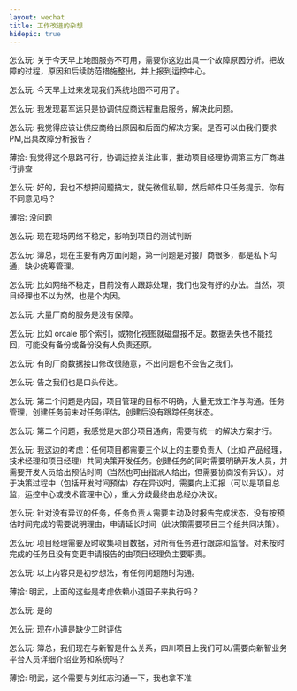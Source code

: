 ```yaml
---
layout: wechat
title: 工作改进的杂想
hidepic: true
---
```





怎么玩:
关于今天早上地图服务不可用，需要你这边出具一个故障原因分析。把故障的过程，原因和后续防范措施整出，并上报到运控中心。

怎么玩:
今天早上过来发现我们系统地图不可用了。

怎么玩:
我发现葛军远只是协调供应商远程重启服务，解决此问题。

怎么玩:
我觉得应该让供应商给出原因和后面的解决方案。是否可以由我们要求PM,出具故障分析报告？

薄拾:
我觉得这个思路可行，协调运控关注此事，推动项目经理协调第三方厂商进行排查

怎么玩:
好的，我也不想把问题搞大，就先微信私聊，然后邮件只任务提示。你有不同意见吗？

薄拾:
没问题

怎么玩:
现在现场网络不稳定，影响到项目的测试判断 

怎么玩:
簿总，现在主要有两方面问题，第一问题是对接厂商很多，都是私下沟通，缺少统筹管理。

怎么玩:
比如网络不稳定，目前没有人跟踪处理，我们也没有好的办法。当然，项目经理也不以为然，也是个内因。

怎么玩:
大量厂商的服务是没有保障。

怎么玩:
比如 orcale 那个索引，或物化视图就磁盘报不足。数据丢失也不能找回，可能没有备份或备份没有人负责还原。

怎么玩:
有的厂商数据接口修改很随意，不出问题也不会告之我们。

怎么玩:
告之我们也是口头传达。

怎么玩:
第二个问题是内因，项目管理的目标不明确，大量无效工作与沟通。任务管理，创建任务前未对任务评估，创建后没有跟踪任务状态。

怎么玩:
第二个问题，我感觉是大部分项目通病，需要有统一的解决方案才行。

怎么玩:
我这边的考虑：任何项目都需要三个以上的主要负责人（比如:产品经理，技术经理和项目经理）共同决策开发任务。创建任务的同时需要明确开发人员，并需要开发人员给出预估时间（当然也可由指派人给出，但需要协商没有异议）。对于决策过程中（包括开发时间预估）存在异议时，需要向上汇报（可以是项目总监，运控中心或技术管理中心），重大分歧最终由总经办决议。

怎么玩:
针对没有异议的任务，任务负责人需要主动及时报告完成状态，没有按预估时间完成的需要说明理由，申请延长时间（此决策需要项目三个组共同决策）。

怎么玩:
项目经理需要及时收集项目数据，对所有任务进行跟踪和监督。对未按时完成的任务且没有变更申请报告的由项目经理负主要职责。

怎么玩:
以上内容只是初步想法，有任何问题随时沟通。 

薄拾:
明武，上面的这些是考虑依赖小道园子来执行吗？

怎么玩:
是的

怎么玩:
现在小道是缺少工时评估

怎么玩:
簿总，我们现在与新智是什么关系，四川项目上我们可以/需要向新智业务平台人员详细介绍业务和系统吗？

薄拾:
明武，这个需要与刘红志沟通一下，我也拿不准

 

